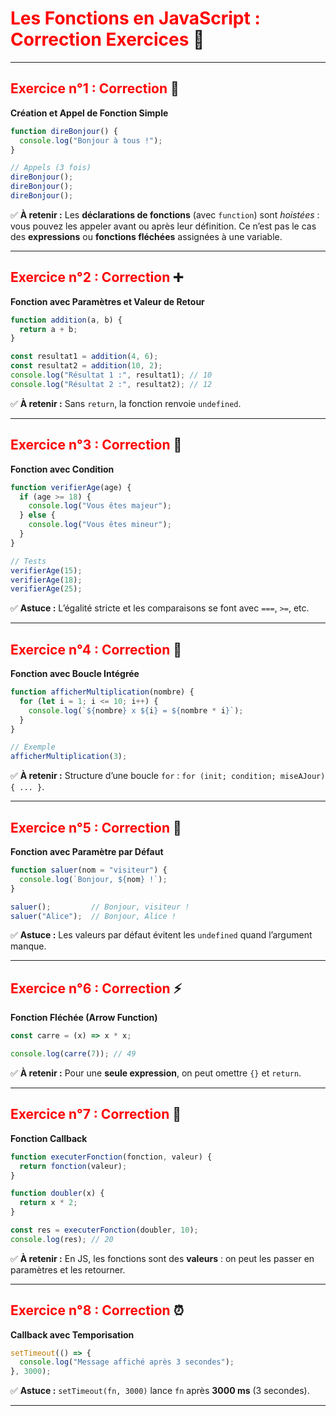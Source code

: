 # <span style="color:red;">Les Fonctions en JavaScript : Correction Exercices</span> 📘

---

## <span style="color:red;">Exercice n°1 : Correction</span> 🧮  
**Création et Appel de Fonction Simple**
```js
function direBonjour() {
  console.log("Bonjour à tous !");
}

// Appels (3 fois)
direBonjour();
direBonjour();
direBonjour();
```
✅ **À retenir :** Les **déclarations de fonctions** (avec `function`) sont *hoistées* : vous pouvez les appeler avant ou après leur définition. Ce n’est pas le cas des **expressions** ou **fonctions fléchées** assignées à une variable.

---

## <span style="color:red;">Exercice n°2 : Correction</span> ➕  
**Fonction avec Paramètres et Valeur de Retour**
```js
function addition(a, b) {
  return a + b;
}

const resultat1 = addition(4, 6);
const resultat2 = addition(10, 2);
console.log("Résultat 1 :", resultat1); // 10
console.log("Résultat 2 :", resultat2); // 12
```
✅ **À retenir :** Sans `return`, la fonction renvoie `undefined`.

---

## <span style="color:red;">Exercice n°3 : Correction</span> 🎯  
**Fonction avec Condition**
```js
function verifierAge(age) {
  if (age >= 18) {
    console.log("Vous êtes majeur");
  } else {
    console.log("Vous êtes mineur");
  }
}

// Tests
verifierAge(15);
verifierAge(18);
verifierAge(25);
```
✅ **Astuce :** L’égalité stricte et les comparaisons se font avec `===`, `>=`, etc.

---

## <span style="color:red;">Exercice n°4 : Correction</span> 🔁  
**Fonction avec Boucle Intégrée**
```js
function afficherMultiplication(nombre) {
  for (let i = 1; i <= 10; i++) {
    console.log(`${nombre} x ${i} = ${nombre * i}`);
  }
}

// Exemple
afficherMultiplication(3);
```
✅ **À retenir :** Structure d’une boucle `for` : `for (init; condition; miseAJour) { ... }`.

---

## <span style="color:red;">Exercice n°5 : Correction</span> 🧩  
**Fonction avec Paramètre par Défaut**
```js
function saluer(nom = "visiteur") {
  console.log(`Bonjour, ${nom} !`);
}

saluer();         // Bonjour, visiteur !
saluer("Alice");  // Bonjour, Alice !
```
✅ **Astuce :** Les valeurs par défaut évitent les `undefined` quand l’argument manque.

---

## <span style="color:red;">Exercice n°6 : Correction</span> ⚡  
**Fonction Fléchée (Arrow Function)**
```js
const carre = (x) => x * x;

console.log(carre(7)); // 49
```
✅ **À retenir :** Pour une **seule expression**, on peut omettre `{}` et `return`.

---

## <span style="color:red;">Exercice n°7 : Correction</span> 🧠  
**Fonction Callback**
```js
function executerFonction(fonction, valeur) {
  return fonction(valeur);
}

function doubler(x) {
  return x * 2;
}

const res = executerFonction(doubler, 10);
console.log(res); // 20
```
✅ **À retenir :** En JS, les fonctions sont des **valeurs** : on peut les passer en paramètres et les retourner.

---

## <span style="color:red;">Exercice n°8 : Correction</span> ⏰  
**Callback avec Temporisation**
```js
setTimeout(() => {
  console.log("Message affiché après 3 secondes");
}, 3000);
```
✅ **Astuce :** `setTimeout(fn, 3000)` lance `fn` après **3000 ms** (3 secondes).

---
